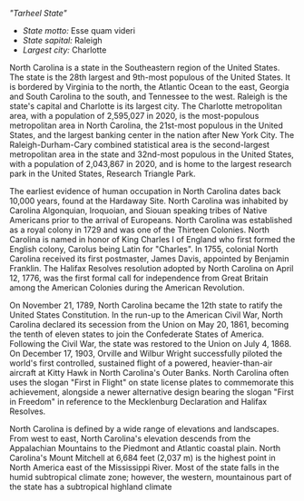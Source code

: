 *"Tarheel State"*

- *State motto:* Esse quam videri<br>
- *State sapital:* Raleigh<br>
- *Largest city:* Charlotte

North Carolina is a state in the Southeastern region of the United States. The state is the 28th largest and 9th-most populous of the United States. It is bordered by Virginia to the north, the Atlantic Ocean to the east, Georgia and South Carolina to the south, and Tennessee to the west. Raleigh is the state's capital and Charlotte is its largest city. The Charlotte metropolitan area, with a population of 2,595,027 in 2020, is the most-populous metropolitan area in North Carolina, the 21st-most populous in the United States, and the largest banking center in the nation after New York City. The Raleigh-Durham-Cary combined statistical area is the second-largest metropolitan area in the state and 32nd-most populous in the United States, with a population of 2,043,867 in 2020, and is home to the largest research park in the United States, Research Triangle Park.

The earliest evidence of human occupation in North Carolina dates back 10,000 years, found at the Hardaway Site. North Carolina was inhabited by Carolina Algonquian, Iroquoian, and Siouan speaking tribes of Native Americans prior to the arrival of Europeans. North Carolina was established as a royal colony in 1729 and was one of the Thirteen Colonies. North Carolina is named in honor of King Charles I of England who first formed the English colony, Carolus being Latin for "Charles". In 1755, colonial North Carolina received its first postmaster, James Davis, appointed by Benjamin Franklin. The Halifax Resolves resolution adopted by North Carolina on April 12, 1776, was the first formal call for independence from Great Britain among the American Colonies during the American Revolution.

On November 21, 1789, North Carolina became the 12th state to ratify the United States Constitution. In the run-up to the American Civil War, North Carolina declared its secession from the Union on May 20, 1861, becoming the tenth of eleven states to join the Confederate States of America. Following the Civil War, the state was restored to the Union on July 4, 1868. On December 17, 1903, Orville and Wilbur Wright successfully piloted the world's first controlled, sustained flight of a powered, heavier-than-air aircraft at Kitty Hawk in North Carolina's Outer Banks. North Carolina often uses the slogan "First in Flight" on state license plates to commemorate this achievement, alongside a newer alternative design bearing the slogan "First in Freedom" in reference to the Mecklenburg Declaration and Halifax Resolves.

North Carolina is defined by a wide range of elevations and landscapes. From west to east, North Carolina's elevation descends from the Appalachian Mountains to the Piedmont and Atlantic coastal plain. North Carolina's Mount Mitchell at 6,684 feet (2,037 m) is the highest point in North America east of the Mississippi River. Most of the state falls in the humid subtropical climate zone; however, the western, mountainous part of the state has a subtropical highland climate